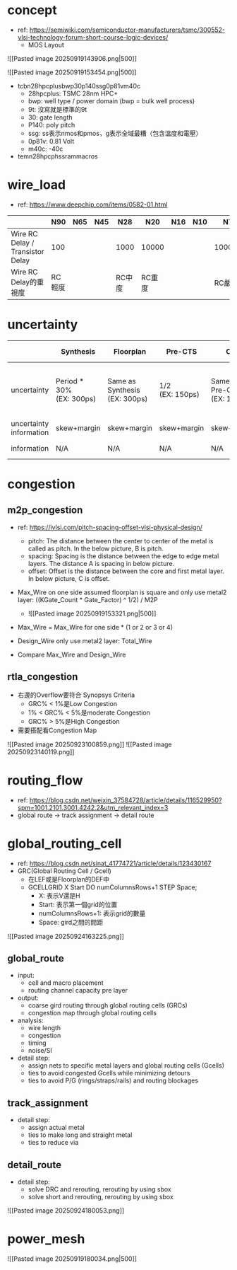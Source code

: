 # concept

- ref: https://semiwiki.com/semiconductor-manufacturers/tsmc/300552-vlsi-technology-forum-short-course-logic-devices/
	- MOS Layout

![[Pasted image 20250919143906.png|500]]

![[Pasted image 20250919153454.png|500]]
- tcbn28hpcplusbwp30p140ssg0p81vm40c
	- 28hpcplus: TSMC 28nm HPC+
	- bwp: well type / power domain (bwp = bulk well process)
	- 9t: 沒寫就是標準的9t
	- 30: gate length
	- P140: poly pitch
	- ssg: ss表示nmos和pmos，g表示全域最糟（包含溫度和電壓）
	- 0p81v: 0.81 Volt
	- m40c: -40c
- temn28hpcphssrammacros
# wire_load

- ref: https://www.deepchip.com/items/0582-01.html

|                                  | N90  | N65 | N45 | N28  | N20   | N16 | N10 | N7     |
| -------------------------------- | ---- | --- | --- | ---- | ----- | --- | --- | ------ |
| Wire RC Delay / Transistor Delay | 100  |     |     | 1000 | 10000 |     |     | 100000 |
| Wire RC Delay的重視度                | RC輕度 |     |     | RC中度 | RC重度  |     |     | RC嚴重   |

# uncertainty

|                         | Synthesis                    | Floorplan                        | Pre-CTS            | CTS                            | Post-CTS           | Routing                         | Post-Route                      | Signoff |
| ----------------------- | ---------------------------- | -------------------------------- | ------------------ | ------------------------------ | ------------------ | ------------------------------- | ------------------------------- | ------- |
| uncertainty             | Period \* 30%<br>(EX: 300ps) | Same as Synthesis<br>(EX: 300ps) | 1/2<br>(EX: 150ps) | Same as Pre-CTS<br>(EX: 150ps) | 2/3<br>(EX: 100ps) | Same as Post-CTS<br>(EX: 100ps) | Same as Post-CTS<br>(EX: 100ps) |         |
| uncertainty information | skew+margin                  | skew+margin                      | skew+margin        | skew+margin                    | margin             | margin                          | margin                          |         |
| information             | N/A                          | N/A                              | N/A                | N/A                            | skew               | skew                            | skew, RC                        |         |

# congestion

## m2p_congestion

- ref: https://ivlsi.com/pitch-spacing-offset-vlsi-physical-design/
	- pitch: The distance between the center to center of the metal is called as pitch. In the below picture, B is pitch.
	- spacing: Spacing is the distance between the edge to edge metal layers. The distance A is spacing in below picture.
	- offset: Offset is the distance between the core and first metal layer. In below picture, C is offset.

- Max_Wire on one side assumed floorplan is square and only use metal2 layer: ((KGate_Count \* Gate_Factor) \^ 1/2) \/ M2P
	- ![[Pasted image 20250919153321.png|500]]
- Max_Wire = Max_Wire for one side * (1 or 2 or 3 or 4)
- Design_Wire only use metal2 layer: Total_Wire
- Compare Max_Wire and Design_Wire

## rtla_congestion

- 右邊的Overflow要符合 Synopsys Criteria
	- GRC% < 1%是Low Congestion
	- 1% < GRC% < 5%是moderate Congestion
	- GRC% > 5%是High Congestion
- 需要搭配看Congestion Map
	
![[Pasted image 20250923100859.png]]
![[Pasted image 20250923140119.png]]


# routing_flow

- ref: https://blog.csdn.net/weixin_37584728/article/details/116529950?spm=1001.2101.3001.4242.2&utm_relevant_index=3
- global route -> track assignment -> detail route

# global_routing_cell

- ref: https://blog.csdn.net/sinat_41774721/article/details/123430167
- GRC(Global Routing Cell / Gcell)
	- 在LEF或是Floorplan的DEF中
	- GCELLGRID X Start DO numColumnsRows+1 STEP Space;
		- X: 表示V還是H
		- Start: 表示第一個grid的位置
		- numColumnsRows+1: 表示grid的數量
		- Space: gird之間的間距

![[Pasted image 20250924163225.png]]
## global_route

- input: 
	- cell and macro placement
	- routing channel capacity pre layer
- output:
	- coarse gird routing through global routing cells (GRCs)
	- congestion map through global routing cells
- analysis:
	- wire length
	- congestion
	- timing
	- noise/SI
- detail step:
	- assign nets to specific metal layers and global routing cells (Gcells)
	- ties to avoid congested Gcells while minimizing detours
	- ties to avoid P/G (rings/straps/rails) and routing blockages

## track_assignment

- detail step:
	- assign actual metal
	- ties to make long and straight metal
	- ties to reduce via  

## detail_route

- detail step:
	- solve DRC and rerouting, rerouting by using sbox
	- solve short and rerouting, rerouting by using sbox

![[Pasted image 20250924180053.png]]



# power_mesh

![[Pasted image 20250919180034.png|500]]


